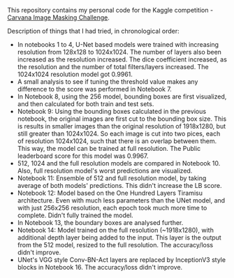 This repository contains my personal code for the Kaggle competition - [Carvana Image Masking Challenge](https://www.kaggle.com/c/carvana-image-masking-challenge).

Description of things that I had tried, in chronological order:
- In notebooks 1 to 4, U-Net based models were trained with increasing resolution from 128x128 to 1024x1024. The number of layers also been increased as the resolution increased. The dice coefficient increased, as the resolution and the number of total filters/layers increased. The 1024x1024 resolution model got 0.9961.
- A small analysis to see if tuning the threshold value makes any difference to the score was performed in Notebook 7.
- In Notebook 8, using the 256 model, bounding boxes are first visualized, and then calculated for both train and test sets.
- Notebook 9: Using the bounding boxes calculated in the previous notebook, the original images are first cut to the bounding box size. This is results in smaller images than the original resolution of 1918x1280, but still greater than 1024x1024. So each image is cut into two pices, each of resolution 1024x1024, such that there is an overlap between them. This way, the model can be trained at full resolution. The Public leaderboard score for this model was 0.9967.
- 512, 1024 and the full resolution models are compared in Notebook 10. Also, full resolution model's worst predictions are visualized.
- Notebook 11: Ensemble of 512 and full resolution model, by taking average of both models' predictions. This didn't increase the LB score.
- Notebook 12: Model based on the One Hundred Layers Tiramisu architecture. Even with much less parameters than the UNet model, and with just 256x256 resolution, each epoch took much more time to complete. Didn't fully trained the model.
- In Notebook 13, the boundary boxes are analysed further.
- Notebook 14: Model trained on the full resolution (~1918x1280), with additional depth layer being added to the input. This layer is the output from the 512 model, resized to the full resolution. The accuracy/loss didn't improve. 
- UNet's VGG style Conv-BN-Act layers are replaced by InceptionV3 style blocks in Notebook 16. The accuracy/loss didn't improve.

